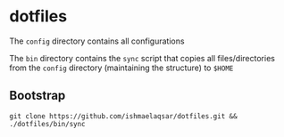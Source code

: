 # dotfiles

The `config` directory contains all configurations

The `bin` directory contains the `sync` script that copies all files/directories from the `config` directory (maintaining the structure) to `$HOME`

## Bootstrap
  
```
git clone https://github.com/ishmaelaqsar/dotfiles.git && ./dotfiles/bin/sync
```
